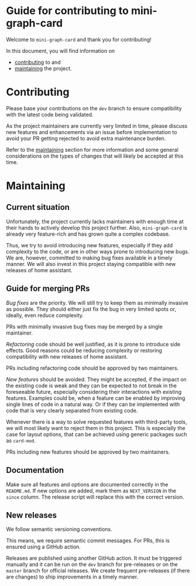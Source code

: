 # Guide for contributing to mini-graph-card

Welcome to `mini-graph-card` and thank you for contributing!

In this document, you will find information on
* [contributing](#contributing) to and
* [maintaining](#maintaining) the project.



# Contributing

Please base your contributions on the `dev` branch to ensure compatibility with the latest code being validated.

As the project maintainers are currently very limited in time, please discuss new features and enhancements via an issue before implementation to avoid your PR getting rejected to avoid extra maintenance burden.

Refer to the [maintaining](#maintaining) section for more information and some general considerations on the types of changes that will likely be accepted at this time.

# Maintaining

## Current situation
Unfortunately, the project currently lacks maintainers with enough time at their hands to actively develop this project further.
Also, `mini-graph-card` is already very feature-rich and has grown quite a complex codebase.

Thus, we try to avoid introducing new features, especially if they add complexity to the code, or are in other ways prone to introducing new bugs. 
We are, however, committed to making bug fixes available in a timely manner.
We will also invest in this project staying compatible with new releases of home assistant.

## Guide for merging PRs
*Bug fixes* are the priority.
We will still try to keep them as minimally invasive as possible.
They should either just fix the bug in very limited spots or, ideally, even reduce complexity.

PRs with minimally invasive bug fixes may be merged by a single maintainer.

*Refactoring* code should be well justified, as it is prone to introduce side effects.
Good reasons could be reducing complexity or restoring compatibility with new releases of home assistant.

PRs including refactoring code should be approved by two maintainers.

*New features* should be avoided.
They might be accepted, if the impact on the existing code is weak and they can be expected to not break in the foreseeable future, especially considering their interactions with existing features.
Examples could be, when a feature can be enabled by improving single lines of code in a natural way.
Or if they can be implemented with code that is very clearly separated from existing code.

Whenever there is a way to solve requested features with third-party tools, we will most likely want to reject them in this project.
This is especially the case for layout options, that can be achieved using generic packages such as `card-mod`.

PRs including new features should be approved by two maintainers.

## Documentation

Make sure all features and options are documented correctly in the `README.md`.
If new options are added, mark them as `NEXT_VERSION` in the `since` column.
The release script will replace this with the correct version.

## New releases
We follow semantic versioning conventions.

This means, we require semantic commit messages. For PRs, this is ensured using a GitHub action.

Releases are published using another GitHub action.
It must be triggered manually and it can be run on the `dev` branch for pre-releases or on the `master` branch for official releases.
We create frequent pre-releases (if there are changes) to ship improvements in a timely manner.
